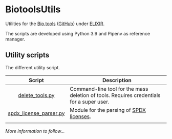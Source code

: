 # BiotoolsUtils
Utilities for the [Bio.tools](https://bio.tools/) ([GitHub](https://github.com/bio-tools)) under [ELIXIR](https://elixir-europe.org/).

The scripts are developed using Python 3.9 and Pipenv as reference manager.

## Utility scripts
The different utility script.


|                              Script                              | Description                                                                              |
|:----------------------------------------------------------------:|------------------------------------------------------------------------------------------|
|        [delete_tools.py](other_utilities/delete_tools.py)        | Command-line tool for the mass deletion of tools. Requires credentials for a super user. |
| [spdx_license_parser.py](other_utilities/spdx_license_parser.py) | Module for the parsing of [SPDX licenses](https://github.com/spdx/license-list-data).    |
|                                                                  |                                                                                          |


_More information to follow..._
